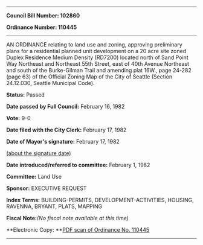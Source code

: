

********

**Council Bill Number: 102860**
   
**Ordinance Number: 110445**
********

 AN ORDINANCE relating to land use and zoning, approving preliminary plans for a residential planned unit development on a 20 acre site zoned Duplex Residence Medium Density (RD7200) located north of Sand Point Way Northeast and Northeast 55th Street, east of 40th Avenue Northeast and south of the Burke-Gilman Trail and amending plat 16W., page 24-282 (page 63) of the Official Zoning Map of the City of Seattle (Section 24.12.030, Seattle Municipal Code).

**Status:** Passed
   
**Date passed by Full Council:** February 16, 1982
   
**Vote:** 9-0
   
**Date filed with the City Clerk:** February 17, 1982
   
**Date of Mayor's signature:** February 17, 1982
   
[(about the signature date)](/~public/approvaldate.htm)
   
   
   
**Date introduced/referred to committee:** February 1, 1982
   
**Committee:** Land Use
   
**Sponsor:** EXECUTIVE REQUEST
   
   
**Index Terms:** BUILDING-PERMITS, DEVELOPMENT-ACTIVITIES, HOUSING, RAVENNA, BRYANT, PLATS, MAPPING

**Fiscal Note:**_(No fiscal note available at this time)_

**Electronic Copy: **[PDF scan of Ordinance No. 110445](/~archives/Ordinances/Ord_110445.pdf)

********

